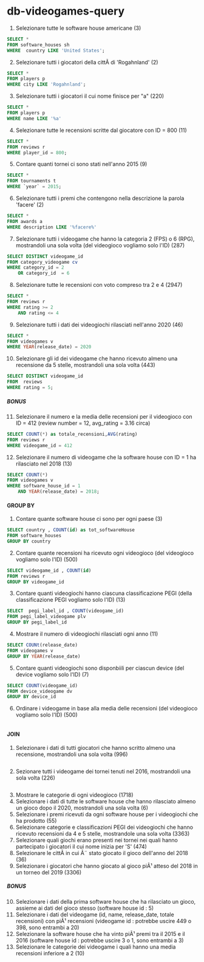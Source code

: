# db-videogames-query

1. Selezionare tutte le software house americane (3)
```sql
SELECT * 
FROM software_houses sh 
WHERE  country LIKE 'United States';
```
2. Selezionare tutti i giocatori della cittÃ  di 'Rogahnland' (2)
```sql
SELECT * 
FROM players p 
WHERE city LIKE 'Rogahnland';
```
3. Selezionare tutti i giocatori il cui nome finisce per "a" (220)
```sql
SELECT * 
FROM players p 
WHERE name LIKE '%a'
```
4. Selezionare tutte le recensioni scritte dal giocatore con ID = 800 (11)
```sql
SELECT * 
FROM reviews r 
WHERE player_id = 800;
```
5. Contare quanti tornei ci sono stati nell'anno 2015 (9)
```sql
SELECT * 
FROM tournaments t 
WHERE `year` = 2015;
```
6. Selezionare tutti i premi che contengono nella descrizione la parola 'facere' (2)
```sql
SELECT * 
FROM awards a 
WHERE description LIKE '%facere%'
```
7. Selezionare tutti i videogame che hanno la categoria 2 (FPS) o 6 (RPG), mostrandoli una sola volta (del videogioco vogliamo solo l'ID) (287)
```sql
SELECT DISTINCT videogame_id 
FROM category_videogame cv
WHERE category_id = 2
 	OR category_id  = 6
```
8. Selezionare tutte le recensioni con voto compreso tra 2 e 4 (2947)
```sql
SELECT *
FROM reviews r 
WHERE rating >= 2
    AND rating <= 4
```
9. Selezionare tutti i dati dei videogiochi rilasciati nell'anno 2020 (46)
```sql
SELECT *
FROM videogames v 
WHERE YEAR(release_date) = 2020
```
10. Selezionare gli id dei videogame che hanno ricevuto almeno una recensione da 5 stelle, mostrandoli una sola volta (443)
```sql
SELECT DISTINCT videogame_id 
FROM  reviews 
WHERE rating = 5;
```

##### BONUS
11. Selezionare il numero e la media delle recensioni per il videogioco con ID = 412 (review number = 12, avg_rating = 3.16 circa)
```sql
SELECT COUNT(*) as totale_recensioni,AVG(rating)  
FROM reviews r 
WHERE videogame_id = 412
```
12. Selezionare il numero di videogame che la software house con ID = 1 ha rilasciato nel 2018 (13)
```sql
SELECT COUNT(*) 
FROM videogames v 
WHERE software_house_id = 1
	AND YEAR(release_date) = 2018; 
```

#### GROUP BY
1. Contare quante software house ci sono per ogni paese (3)
```sql
SELECT country , COUNT(id) as tot_softwareHouse
FROM software_houses
GROUP BY country
```
2. Contare quante recensioni ha ricevuto ogni videogioco (del videogioco vogliamo solo l'ID) (500)
```sql
SELECT videogame_id , COUNT(id) 
FROM reviews r 
GROUP BY videogame_id 
```
3. Contare quanti videogiochi hanno ciascuna classificazione PEGI (della classificazione PEGI vogliamo solo l'ID) (13)
```sql
SELECT  pegi_label_id , COUNT(videogame_id)
FROM pegi_label_videogame plv 
GROUP BY pegi_label_id 
```
4. Mostrare il numero di videogiochi rilasciati ogni anno (11)
```sql
SELECT COUNt(release_date)
FROM videogames v 
GROUP BY YEAR(release_date)  
```
5. Contare quanti videogiochi sono disponbiili per ciascun device (del device vogliamo solo l'ID) (7)
```sql
SELECT COUNT(videogame_id) 
FROM device_videogame dv 
GROUP BY device_id  
```
6. Ordinare i videogame in base alla media delle recensioni (del videogioco vogliamo solo l'ID) (500)
```sql

```

#### JOIN
1. Selezionare i dati di tutti giocatori che hanno scritto almeno una recensione, mostrandoli una sola volta (996)
```sql

```
2. Sezionare tutti i videogame dei tornei tenuti nel 2016, mostrandoli una sola volta (226)
```sql
```
3. Mostrare le categorie di ogni videogioco (1718)
4. Selezionare i dati di tutte le software house che hanno rilasciato almeno un gioco dopo il 2020, mostrandoli una sola volta (6)
5. Selezionare i premi ricevuti da ogni software house per i videogiochi che ha prodotto (55)
6. Selezionare categorie e classificazioni PEGI dei videogiochi che hanno ricevuto recensioni da 4 e 5 stelle, mostrandole una sola volta (3363)
7. Selezionare quali giochi erano presenti nei tornei nei quali hanno partecipato i giocatori il cui nome inizia per 'S' (474)
8. Selezionare le cittÃ  in cui Ã¨ stato giocato il gioco dell'anno del 2018 (36)
9. Selezionare i giocatori che hanno giocato al gioco piÃ¹ atteso del 2018 in un torneo del 2019 (3306)

##### BONUS
10. Selezionare i dati della prima software house che ha rilasciato un gioco, assieme ai dati del gioco stesso (software house id : 5)
11. Selezionare i dati del videogame (id, name, release_date, totale recensioni) con piÃ¹ recensioni (videogame id : potrebbe uscire 449 o 398, sono entrambi a 20)
12. Selezionare la software house che ha vinto piÃ¹ premi tra il 2015 e il 2016 (software house id : potrebbe uscire 3 o 1, sono entrambi a 3)
13. Selezionare le categorie dei videogame i quali hanno una media recensioni inferiore a 2 (10)